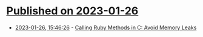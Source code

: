 # [Published on 2023-01-26](index.md)

* [2023-01-26, 15:46:26](https://lobste.rs/s/qvk6dn/calling_ruby_methods_c_avoid_memory_leaks) - [Calling Ruby Methods in C: Avoid Memory Leaks](https://blog.appsignal.com/2023/01/25/calling-ruby-methods-in-c-avoid-memory-leaks.html)
